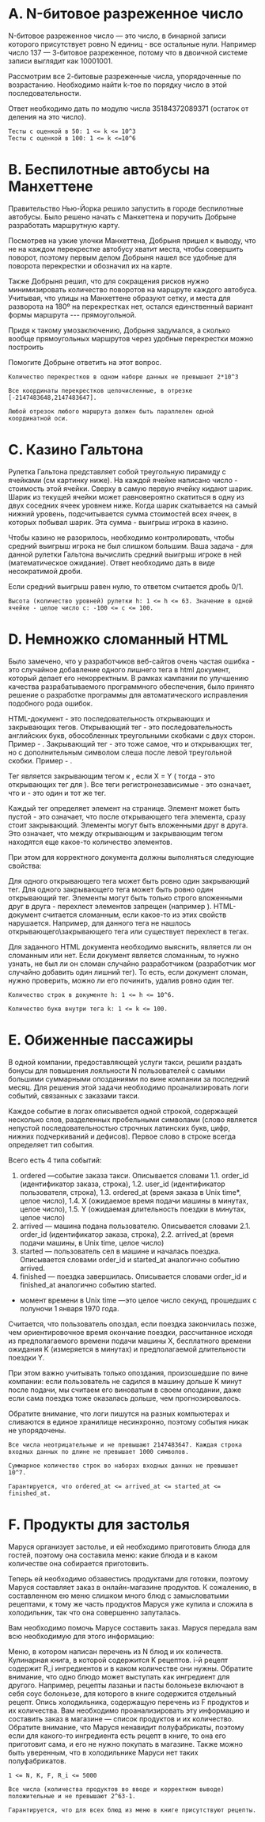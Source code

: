 # A. N-битовое разреженное число

N-битовое разреженное число — это число, в бинарной записи которого присутствует ровно N единиц - все остальные нули. Например число 137 — 3-битовое разреженное, потому что в двоичной системе записи выглядит как 10001001.

Рассмотрим все 2-битовые разреженные числа, упорядоченные по возрастанию. Необходимо найти k-тое по порядку число в этой последовательности.

Ответ необходимо дать по модулю числа 35184372089371 (остаток от деления на это число).

```
Тесты с оценкой в 50: 1 <= k <= 10^3
Тесты с оценкой в 100: 1 <= k <=10^6
```

# B. Беспилотные автобусы на Манхеттене

Правительство Нью-Йорка решило запустить в городе беспилотные автобусы. Было решено начать с Манхеттена и поручить Добрыне разработать маршрутную карту.

Посмотрев на узкие улочки Манхеттена, Добрыня пришел к выводу, что не на каждом перекрестке автобусу хватит места, чтобы совершить поворот, поэтому первым делом Добрыня нашел все удобные для поворота перекрестки и обозначил их на карте.

Также Добрыня решил, что для сокращения рисков нужно минимизировать количество поворотов на маршруте каждого автобуса. Учитывая, что улицы на Манхеттене образуют сетку, и места для разворота на 180º на перекрестках нет, остался единственный вариант формы маршрута --- прямоугольной.

Придя к такому умозаключению, Добрыня задумался, а сколько вообще прямоугольных маршрутов через удобные перекрестки можно построить

Помогите Добрыне ответить на этот вопрос.

```
Количество перекрестков в одном наборе данных не превышает 2*10^3

Все координаты перекрестков целочисленные, в отрезке [-2147483648,2147483647].

Любой отрезок любого маршрута должен быть параллелен одной координатной оси.
```

# C. Казино Гальтона

Рулетка Гальтона представляет собой треугольную пирамиду с ячейками (см картинку ниже). На каждой ячейке написано число - стоимость этой ячейки. Сверху в самую первую ячейку кидают шарик. Шарик из текущей ячейки может равновероятно скатиться в одну из двух соседних ячеек уровнем ниже. Когда шарик скатывается на самый нижний уровень, подсчитывается сумма стоимостей всех ячеек, в которых побывал шарик. Эта сумма - выигрыш игрока в казино. 

Чтобы казино не разорилось, необходимо контролировать, чтобы средний выигрыш игрока не был слишком большим. Ваша задача - для данной рулетки Гальтона вычислить средний выигрыш игроке в ней (математическое ожидание). Ответ необходимо дать в виде несократимой дроби.

Если средний выигрыш равен нулю, то ответом считается дробь 0/1.

```
Высота (количество уровней) рулетки h: 1 <= h <= 63. Значение в одной ячейке - целое число c: -100 <= c <= 100. 
```

# D. Немножко сломанный HTML

Было замечено, что у разработчиков веб-сайтов очень частая ошибка - это случайное добавление одного лишнего тега в html документ, который делает его некорректным. В рамках кампании по улучшению качества разрабатываемого программного обеспечения, было принято решение о разработке программы для автоматического исправления подобного рода ошибок. 

HTML-документ - это последовательность открывающих и закрывающих тегов. Открывающий тег - это последовательность английских букв, обособленных треугольными скобками с двух сторон. Пример - <html> . Закрывающий тег - это тоже самое, что и открывающих тег, но с дополнительным символом слеша после левой треугольной скобки. Пример - </html>. 

Тег </X> является закрывающим тегом к <Y>, если X = Y (<Y> тогда - это открывающих тег для </X>). Все теги регистронезависимые - это означает, что <HTML> и <html> - это один и тот же тег.

Каждый тег определяет элемент на странице. Элемент может быть пустой - это означает, что после открывающего тега элемента, сразу стоит закрывающий. Элементы могут быть вложенными друг в друга. Это означает, что между открывающим и закрывающим тегом находятся еще какое-то количество элементов. 

При этом для корректного документа должны выполняться следующие свойства:

Для одного открывающего тега может быть ровно один закрывающий тег.
Для одного закрывающего тега может быть ровно один открывающий тег.
Элементы могут быть только строго вложенными друг в друга - перехлест элементов запрещен (например <x><y></x></y>).
HTML-документ считается сломанным, если какое-то из этих свойств нарушается. Например, для данного тега не нашлось открывающего\закрывающего тега или существует перехлест в тегах.

Для заданного HTML документа необходимо выяснить, является ли он сломанным или нет. Если документ является сломанным, то нужно узнать, не был ли он сломан случайно разработчиком (разработчик мог случайно добавить один лишний тег). То есть, если документ сломан, нужно проверить, можно ли его починить, удалив ровно один тег.

```
Количество строк в документе h: 1 <= h <= 10^6.

Количество букв внутри тега k: 1 <= k <= 100.
```

# E. Обиженные пассажиры

В одной компании, предоставляющей услуги такси, решили раздать бонусы для повышения лояльности N пользователей с самыми большими суммарными опозданиями по вине компании за последний месяц. Для решения этой задачи необходимо проанализировать логи событий, связанных с заказами такси.

Каждое событие в логах описывается одной строкой, содержащей несколько слов, разделенных пробельными символами (слово является непустой последовательностью строчных латинских букв, цифр, нижних подчеркиваний и дефисов). Первое слово в строке всегда определяет тип события.

Всего есть 4 типа событий:

1. ordered —событие заказа такси. Описывается словами 
1.1. order_id (идентификатор заказа, строка), 
1.2. user_id (идентификатор пользователя, строка), 
1.3. ordered_at (время заказа в Unix time*, целое число), 
1.4. X (ожидаемое время подачи машины в минутах, целое число), 
1.5. Y (ожидаемая длительность поездки в минутах, целое число)
2. arrived — машина подана пользователю. Описывается словами
2.1. order_id (идентификатор заказа, строка), 
2.2. arrived_at (время подачи машины, в Unix time, целое число)
3. started — пользователь сел в машине и началась поездка. Описывается словами order_id и started_at аналогично событию arrived.
4. finished — поездка завершилась. Описывается словами order_id и finished_at аналогично событию started.
* момент времени в Unix time —это целое число секунд, прошедших с полуночи 1 января 1970 года.

Считается, что пользователь опоздал, если поездка закончилась позже, чем ориентировочное время окончание поездки, рассчитанное исходя из предполагаемого времени подачи машины X, бесплатного времени ожидания K (измеряется в минутах) и предполагаемой длительности поездки Y.

При этом важно учитывать только опоздания, произошедшие по вине компании: если пользователь не садился в машину дольше K минут после подачи, мы считаем его виноватым в своем опоздании, даже если сама поездка тоже оказалась дольше, чем прогнозировалось.

Обратите внимание, что логи пишутся на разных компьютерах и сливаются в единое хранилище несинхронно, поэтому события никак не упорядочены.

```
Все числа неотрицательные и не превышают 2147483647. Каждая строка входных данных по длине не превышает 1000 символов.

Суммарное количество строк во наборах входных данных не превышает 10^7.

Гарантируется, что ordered_at <= arrived_at <= started_at <= finished_at.
```

# F. Продукты для застолья

Маруся организует застолье, и ей необходимо приготовить блюда для гостей, поэтому она составила меню: какие блюда и в каком количестве она собирается приготовить. 

Теперь ей необходимо обзавестись продуктами для готовки, поэтому Маруся составляет заказ в онлайн-магазине продуктов. К сожалению, в составленном ею меню слишком много блюд с замысловатыми рецептами, к тому же часть продуктов Маруся уже купила и сложила в холодильник, так что она совершенно запуталась.

Вам необходимо помочь Марусе составить заказ. Маруся передала вам всю необходимую для этого информацию:

Меню, в котором написан перечень из N блюд и их количеств.
Кулинарная книга, в которой содержится K рецептов. i-й рецепт содержит R_i ингредиентов и в каком количестве они нужны. Обратите внимание, что одно блюдо может выступать как ингредиент для другого. Например, рецепты лазаньи и пасты болоньезе включают в себя соус болоньезе, для которого в книге содержится отдельный рецепт. 
Опись холодильника, содержащую перечень из F продуктов и их количества.
Вам необходимо проанализировать эту информацию и составить заказ в магазине — список продуктов и их количество. Обратите внимание, что Маруся ненавидит полуфабрикаты, поэтому если для какого-то ингредиента есть рецепт в книге, то она его приготовит сама, и его не нужно покупать в магазине. Также можно быть уверенным, что в холодильнике Маруси нет таких полуфабрикатов.

```
1 <= N, K, F, R_i <= 5000

Все числа (количества продуктов во вводе и корректном выводе) положительные и не превышают 2^63-1.

Гарантируется, что для всех блюд из меню в книге присутствуют рецепты.
```
